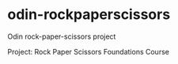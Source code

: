 # odin-rockpaperscissors
Odin rock-paper-scissors project

Project: Rock Paper Scissors
Foundations Course

